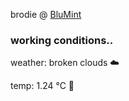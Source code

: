 brodie @ [BluMint](https://www.linkedin.com/company/blumint-io/)

<!--weather_start-->
### working conditions..

weather: broken clouds ☁️

temp: 1.24 °C 🧥

<!--weather_end-->

